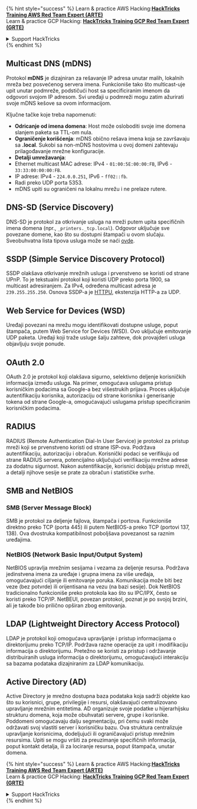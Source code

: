 {% hint style="success" %}
Learn & practice AWS Hacking:<img src="/.gitbook/assets/arte.png" alt="" data-size="line">[**HackTricks Training AWS Red Team Expert (ARTE)**](https://training.hacktricks.xyz/courses/arte)<img src="/.gitbook/assets/arte.png" alt="" data-size="line">\
Learn & practice GCP Hacking: <img src="/.gitbook/assets/grte.png" alt="" data-size="line">[**HackTricks Training GCP Red Team Expert (GRTE)**<img src="/.gitbook/assets/grte.png" alt="" data-size="line">](https://training.hacktricks.xyz/courses/grte)

<details>

<summary>Support HackTricks</summary>

* Check the [**subscription plans**](https://github.com/sponsors/carlospolop)!
* **Join the** 💬 [**Discord group**](https://discord.gg/hRep4RUj7f) or the [**telegram group**](https://t.me/peass) or **follow** us on **Twitter** 🐦 [**@hacktricks\_live**](https://twitter.com/hacktricks\_live)**.**
* **Share hacking tricks by submitting PRs to the** [**HackTricks**](https://github.com/carlospolop/hacktricks) and [**HackTricks Cloud**](https://github.com/carlospolop/hacktricks-cloud) github repos.

</details>
{% endhint %}


## Multicast DNS (mDNS)

Protokol **mDNS** je dizajniran za rešavanje IP adresa unutar malih, lokalnih mreža bez posvećenog servera imena. Funkcioniše tako što multicast-uje upit unutar podmreže, podstičući host sa specificiranim imenom da odgovori svojom IP adresom. Svi uređaji u podmreži mogu zatim ažurirati svoje mDNS kešove sa ovom informacijom.

Ključne tačke koje treba napomenuti:
- **Odricanje od imena domena**: Host može osloboditi svoje ime domena slanjem paketa sa TTL-om nula.
- **Ograničenje korišćenja**: mDNS obično rešava imena koja se završavaju sa **.local**. Sukobi sa non-mDNS hostovima u ovoj domeni zahtevaju prilagođavanje mrežne konfiguracije.
- **Detalji umrežavanja**:
- Ethernet multicast MAC adrese: IPv4 - `01:00:5E:00:00:FB`, IPv6 - `33:33:00:00:00:FB`.
- IP adrese: IPv4 - `224.0.0.251`, IPv6 - `ff02::fb`.
- Radi preko UDP porta 5353.
- mDNS upiti su ograničeni na lokalnu mrežu i ne prelaze rutere.

## DNS-SD (Service Discovery)

DNS-SD je protokol za otkrivanje usluga na mreži putem upita specifičnih imena domena (npr., `_printers._tcp.local`). Odgovor uključuje sve povezane domene, kao što su dostupni štampači u ovom slučaju. Sveobuhvatna lista tipova usluga može se naći [ovde](http://www.dns-sd.org/ServiceTypes.html).

## SSDP (Simple Service Discovery Protocol)

SSDP olakšava otkrivanje mrežnih usluga i prvenstveno se koristi od strane UPnP. To je tekstualni protokol koji koristi UDP preko porta 1900, sa multicast adresiranjem. Za IPv4, određena multicast adresa je `239.255.255.250`. Osnova SSDP-a je [HTTPU](https://en.wikipedia.org/wiki/HTTPU), ekstenzija HTTP-a za UDP.

## Web Service for Devices (WSD)
Uređaji povezani na mrežu mogu identifikovati dostupne usluge, poput štampača, putem Web Service for Devices (WSD). Ovo uključuje emitovanje UDP paketa. Uređaji koji traže usluge šalju zahteve, dok provajderi usluga objavljuju svoje ponude.

## OAuth 2.0
OAuth 2.0 je protokol koji olakšava sigurno, selektivno deljenje korisničkih informacija između usluga. Na primer, omogućava uslugama pristup korisničkim podacima sa Google-a bez višestrukih prijava. Proces uključuje autentifikaciju korisnika, autorizaciju od strane korisnika i generisanje tokena od strane Google-a, omogućavajući uslugama pristup specificiranim korisničkim podacima.

## RADIUS
RADIUS (Remote Authentication Dial-In User Service) je protokol za pristup mreži koji se prvenstveno koristi od strane ISP-ova. Podržava autentifikaciju, autorizaciju i obračun. Korisnički podaci se verifikuju od strane RADIUS servera, potencijalno uključujući verifikaciju mrežne adrese za dodatnu sigurnost. Nakon autentifikacije, korisnici dobijaju pristup mreži, a detalji njihove sesije se prate za obračun i statističke svrhe.

## SMB and NetBIOS

### SMB (Server Message Block)
SMB je protokol za deljenje fajlova, štampača i portova. Funkcioniše direktno preko TCP (porta 445) ili putem NetBIOS-a preko TCP (portovi 137, 138). Ova dvostruka kompatibilnost poboljšava povezanost sa raznim uređajima.

### NetBIOS (Network Basic Input/Output System)
NetBIOS upravlja mrežnim sesijama i vezama za deljenje resursa. Podržava jedinstvena imena za uređaje i grupna imena za više uređaja, omogućavajući ciljanje ili emitovanje poruka. Komunikacija može biti bez veze (bez potvrde) ili orijentisana na vezu (na bazi sesije). Dok NetBIOS tradicionalno funkcioniše preko protokola kao što su IPC/IPX, često se koristi preko TCP/IP. NetBEUI, povezan protokol, poznat je po svojoj brzini, ali je takođe bio prilično opširan zbog emitovanja.

## LDAP (Lightweight Directory Access Protocol)
LDAP je protokol koji omogućava upravljanje i pristup informacijama o direktorijumu preko TCP/IP. Podržava razne operacije za upit i modifikaciju informacija o direktorijumu. Pretežno se koristi za pristup i održavanje distribuiranih usluga informacija o direktorijumu, omogućavajući interakciju sa bazama podataka dizajniranim za LDAP komunikaciju.

## Active Directory (AD)
Active Directory je mrežno dostupna baza podataka koja sadrži objekte kao što su korisnici, grupe, privilegije i resursi, olakšavajući centralizovano upravljanje mrežnim entitetima. AD organizuje svoje podatke u hijerarhijsku strukturu domena, koja može obuhvatati servere, grupe i korisnike. Poddomeni omogućavaju dalju segmentaciju, pri čemu svaki može održavati svoj vlastiti server i korisničku bazu. Ova struktura centralizuje upravljanje korisnicima, dodeljujući ili ograničavajući pristup mrežnim resursima. Upiti se mogu vršiti za preuzimanje specifičnih informacija, poput kontakt detalja, ili za lociranje resursa, poput štampača, unutar domena.


{% hint style="success" %}
Learn & practice AWS Hacking:<img src="/.gitbook/assets/arte.png" alt="" data-size="line">[**HackTricks Training AWS Red Team Expert (ARTE)**](https://training.hacktricks.xyz/courses/arte)<img src="/.gitbook/assets/arte.png" alt="" data-size="line">\
Learn & practice GCP Hacking: <img src="/.gitbook/assets/grte.png" alt="" data-size="line">[**HackTricks Training GCP Red Team Expert (GRTE)**<img src="/.gitbook/assets/grte.png" alt="" data-size="line">](https://training.hacktricks.xyz/courses/grte)

<details>

<summary>Support HackTricks</summary>

* Check the [**subscription plans**](https://github.com/sponsors/carlospolop)!
* **Join the** 💬 [**Discord group**](https://discord.gg/hRep4RUj7f) or the [**telegram group**](https://t.me/peass) or **follow** us on **Twitter** 🐦 [**@hacktricks\_live**](https://twitter.com/hacktricks\_live)**.**
* **Share hacking tricks by submitting PRs to the** [**HackTricks**](https://github.com/carlospolop/hacktricks) and [**HackTricks Cloud**](https://github.com/carlospolop/hacktricks-cloud) github repos.

</details>
{% endhint %}
